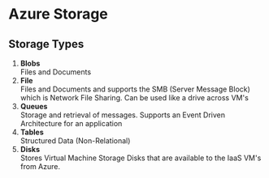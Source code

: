 # Azure Storage  

## Storage Types
1) **Blobs**  
Files and Documents  
2) **File**  
Files and Documents and supports the SMB (Server Message Block) which is Network File Sharing. Can be used like a drive across VM's  
3) **Queues**    
Storage and retrieval of messages.  Supports an Event Driven Architecture for an application  
4) **Tables**    
Structured Data (Non-Relational)  
5) **Disks**   
Stores Virtual Machine Storage Disks that are available to the IaaS VM's from Azure.  

